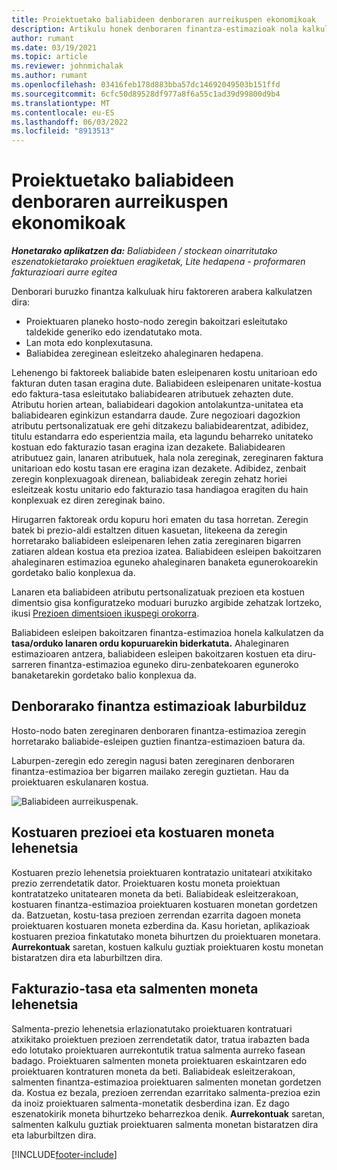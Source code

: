 ```yaml
---
title: Proiektuetako baliabideen denboraren aurreikuspen ekonomikoak
description: Artikulu honek denboraren finantza-estimazioak nola kalkulatzen diren buruzko informazioa eskaintzen du.
author: rumant
ms.date: 03/19/2021
ms.topic: article
ms.reviewer: johnmichalak
ms.author: rumant
ms.openlocfilehash: 03416feb178d883bba57dc14692049503b151ffd
ms.sourcegitcommit: 6cfc50d89528df977a8f6a55c1ad39d99800d9b4
ms.translationtype: MT
ms.contentlocale: eu-ES
ms.lasthandoff: 06/03/2022
ms.locfileid: "8913513"
---
```

# <a name="financial-estimates-for-resource-time-on-projects"></a>Proiektuetako baliabideen denboraren aurreikuspen ekonomikoak

_**Honetarako aplikatzen da:** Baliabideen / stockean oinarritutako eszenatokietarako proiektuen eragiketak, Lite hedapena - proformaren fakturazioari aurre egitea_

Denborari buruzko finantza kalkuluak hiru faktoreren arabera kalkulatzen dira: 

- Proiektuaren planeko hosto-nodo zeregin bakoitzari esleitutako taldekide generiko edo izendatutako mota. 
- Lan mota edo konplexutasuna.
- Baliabidea zereginean esleitzeko ahaleginaren hedapena. 

Lehenengo bi faktoreek baliabide baten esleipenaren kostu unitarioan edo fakturan duten tasan eragina dute. Baliabideen esleipenaren unitate-kostua edo faktura-tasa esleitutako baliabidearen atributuek zehazten dute. Atributu horien artean, baliabideari dagokion antolakuntza-unitatea eta baliabidearen eginkizun estandarra daude. Zure negozioari dagozkion atributu pertsonalizatuak ere gehi ditzakezu baliabidearentzat, adibidez, titulu estandarra edo esperientzia maila, eta lagundu beharreko unitateko kostuan edo fakturazio tasan eragina izan dezakete.
Baliabidearen atributuez gain, lanaren atributuek, hala nola zereginak, zereginaren faktura unitarioan edo kostu tasan ere eragina izan dezakete. Adibidez, zenbait zeregin konplexuagoak direnean, baliabideak zeregin zehatz horiei esleitzeak kostu unitario edo fakturazio tasa handiagoa eragiten du hain konplexuak ez diren zereginak baino.   

Hirugarren faktoreak ordu kopuru hori ematen du tasa horretan. Zeregin batek bi prezio-aldi estaltzen dituen kasuetan, litekeena da zeregin horretarako baliabideen esleipenaren lehen zatia zereginaren bigarren zatiaren aldean kostua eta prezioa izatea. Baliabideen esleipen bakoitzaren ahaleginaren estimazioa eguneko ahaleginaren banaketa egunerokoarekin gordetako balio konplexua da.

Lanaren eta baliabideen atributu pertsonalizatuak prezioen eta kostuen dimentsio gisa konfiguratzeko moduari buruzko argibide zehatzak lortzeko, ikusi [Prezioen dimentsioen ikuspegi orokorra](../pricing-costing/pricing-dimensions-overview.md).

Baliabideen esleipen bakoitzaren finantza-estimazioa honela kalkulatzen da **tasa/orduko lanaren ordu kopuruarekin biderkatuta.**  Ahaleginaren estimazioaren antzera, baliabideen esleipen bakoitzaren kostuen eta diru-sarreren finantza-estimazioa eguneko diru-zenbatekoaren eguneroko banaketarekin gordetako balio konplexua da. 

## <a name="summarizing-financial-estimates-for-time"></a>Denborarako finantza estimazioak laburbilduz
Hosto-nodo baten zereginaren denboraren finantza-estimazioa zeregin horretarako baliabide-esleipen guztien finantza-estimazioen batura da.

Laburpen-zeregin edo zeregin nagusi baten zereginaren denboraren finantza-estimazioa ber bigarren mailako zeregin guztietan. Hau da proiektuaren eskulanaren kostua. 

![Baliabideen aurreikuspenak.](./media/navigation12.png)

## <a name="default-cost-price-and-cost-currency"></a>Kostuaren prezioei eta kostuaren moneta lehenetsia

Kostuaren prezio lehenetsia proiektuaren kontratazio unitateari atxikitako prezio zerrendetatik dator. Proiektuaren kostu moneta proiektuan kontratatzeko unitatearen moneta da beti. Baliabideak esleitzerakoan, kostuaren finantza-estimazioa proiektuaren kostuaren monetan gordetzen da. Batzuetan, kostu-tasa prezioen zerrendan ezarrita dagoen moneta proiektuaren kostuaren moneta ezberdina da. Kasu horietan, aplikazioak kostuaren prezioa finkatutako moneta bihurtzen du proiektuaren monetara. **Aurrekontuak** saretan, kostuen kalkulu guztiak proiektuaren kostu monetan bistaratzen dira eta laburbiltzen dira. 

## <a name="default-bill-rate-and-sales-currency"></a>Fakturazio-tasa eta salmenten moneta lehenetsia

Salmenta-prezio lehenetsia erlazionatutako proiektuaren kontratuari atxikitako proiektuen prezioen zerrendetatik dator, tratua irabazten bada edo lotutako proiektuaren aurrekontutik tratua salmenta aurreko fasean badago. Proiektuaren salmenten moneta proiektuaren eskaintzaren edo proiektuaren kontraturen moneta da beti. Baliabideak esleitzerakoan, salmenten finantza-estimazioa proiektuaren salmenten monetan gordetzen da. Kostua ez bezala, prezioen zerrendan ezarritako salmenta-prezioa ezin da inoiz proiektuaren salmenta-monetatik desberdina izan. Ez dago eszenatokirik moneta bihurtzeko beharrezkoa denik. **Aurrekontuak** saretan, salmenten kalkulu guztiak proiektuaren salmenta monetan bistaratzen dira eta laburbiltzen dira. 

[!INCLUDE[footer-include](../includes/footer-banner.md)]

